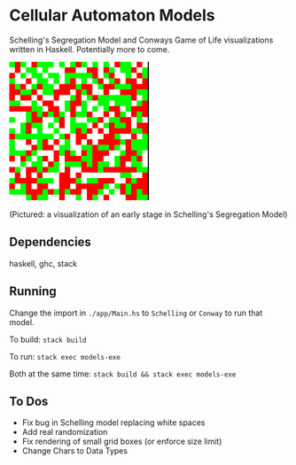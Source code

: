 # Cellular Automaton Models

Schelling's Segregation Model and Conways Game of Life visualizations written in Haskell. Potentially more to come.

![](./assets/schelling.png)

(Pictured: a visualization of an early stage in Schelling's Segregation Model)

## Dependencies

haskell, ghc, stack

## Running

Change the import in `./app/Main.hs` to `Schelling` or `Conway` to run that model.

To build: `stack build`

To run: `stack exec models-exe`

Both at the same time: `stack build && stack exec models-exe`

## To Dos

- Fix bug in Schelling model replacing white spaces
- Add real randomization
- Fix rendering of small grid boxes (or enforce size limit)
- Change Chars to Data Types
